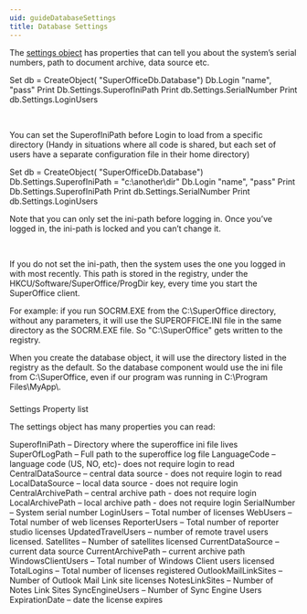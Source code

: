 ```yaml
---
uid: guideDatabaseSettings
title: Database Settings
---
```


The [settings object](SUPEROFFICEDBLib~SOSettings.md) has properties that can tell you about the system’s serial numbers, path to document archive, data source etc.

Set db = CreateObject( "SuperOfficeDb.Database")
Db.Login "name", "pass"
Print Db.Settings.SuperofIniPath
Print db.Settings.SerialNumber
Print db.Settings.LoginUsers

 

You can set the SuperofIniPath before Login to load from a specific directory (Handy in situations where all code is shared, but each set of users have a separate configuration file in their home directory)

Set db = CreateObject( "SuperOfficeDb.Database")
Db.Settings.SuperofIniPath = "c:\\another\\dir"
Db.Login "name", "pass"
Print Db.Settings.SuperofIniPath
Print db.Settings.SerialNumber
Print db.Settings.LoginUsers

Note that you can only set the ini-path before logging in. Once you’ve logged in, the ini-path is locked and you can’t change it.

 

If you do not set the ini-path, then the system uses the one you logged in with most recently. This path is stored in the registry, under the HKCU/Software/SuperOffice/ProgDir key, every time you start the SuperOffice client.

For example: if you run SOCRM.EXE from the C:\\SuperOffice directory, without any parameters, it will use the SUPEROFFICE.INI file in the same directory as the SOCRM.EXE file. So "C:\\SuperOffice" gets written to the registry.

When you create the database object, it will use the directory listed in the registry as the default. So the database component would use the ini file from C:\\SuperOffice, even if our program was running in C:\\Program Files\\MyApp\\.

### 
Settings Property list

The settings object has many properties you can read:

SuperofIniPath – Directory where the superoffice ini file lives
SuperOfLogPath – Full path to the superoffice log file
LanguageCode – language code (US, NO, etc)- does not require login to read
CentralDataSource – central data source - does not require login to read
LocalDataSource – local data source - does not require login
CentralArchivePath – central archive path - does not require login
LocalArchivePath – local archive path - does not require login
SerialNumber – System serial number
LoginUsers – Total number of licenses
WebUsers – Total number of web licenses
ReporterUsers – Total number of reporter studio licenses
UpdatedTravelUsers – number of remote travel users licensed.
Satellites – Number of satellites licensed
CurrentDataSource – current data source
CurrentArchivePath – current archive path
WindowsClientUsers – Total number of Windows Client users licensed
TotalLogins – Total number of licenses registered
OutlookMailLinkSites – Number of Outlook Mail Link site licenses
NotesLinkSites – Number of Notes Link Sites
SyncEngineUsers – Number of Sync Engine Users
ExpirationDate – date the license expires